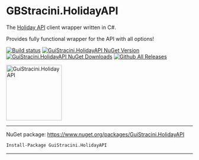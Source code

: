 # GBStracini.HolidayAPI

The [Holiday API](https://holidayapi.com) client wrapper written in C#.

Provides fully functional wrapper for the API with all options!


[![Build status](https://ci.appveyor.com/api/projects/status/2et11cwujyfnsruj?svg=true)](https://ci.appveyor.com/project/guibranco/guistracini-holidayapi)
[![GuiStracini.HolidayAPI NuGet Version](https://img.shields.io/nuget/v/GuiStracini.HolidayAPI.svg)](https://www.nuget.org/packages/GuiStracini.HolidayAPI/)
[![GuiStracini.HolidayAPI NuGet Downloads](https://img.shields.io/nuget/dt/GuiStracini.HolidayAPI.svg)](https://www.nuget.org/packages/GuiStracini.HolidayAPI/)
[![Github All Releases](https://img.shields.io/github/downloads/guibranco/GuiStracini.HolidayAPI/total.svg?style=plastic)](https://github.com/guibranco/GuiStracini.HolidayAPI)

<img src="https://raw.githubusercontent.com/guibranco/GuiStracini.HolidayAPI/master/logo.jpg" alt="GuiStracini.HolidayAPI" width="150" height="150">


----------

NuGet package: https://www.nuget.org/packages/GuiStracini.HolidayAPI

```ps
Install-Package GuiStracini.HolidayAPI
```
----------
